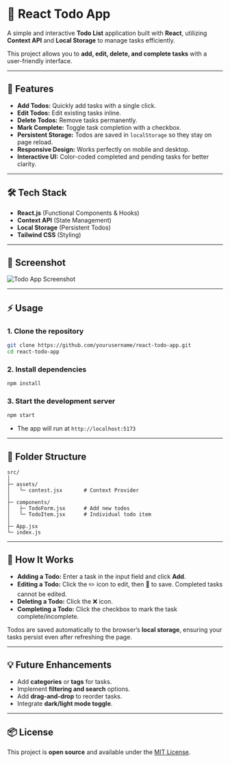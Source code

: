 

# 📝 React Todo App

A simple and interactive **Todo List** application built with **React**, utilizing **Context API** and **Local Storage** to manage tasks efficiently.

This project allows you to **add, edit, delete, and complete tasks** with a user-friendly interface.

---

## 🎯 Features

* **Add Todos:** Quickly add tasks with a single click.
* **Edit Todos:** Edit existing tasks inline.
* **Delete Todos:** Remove tasks permanently.
* **Mark Complete:** Toggle task completion with a checkbox.
* **Persistent Storage:** Todos are saved in `localStorage` so they stay on page reload.
* **Responsive Design:** Works perfectly on mobile and desktop.
* **Interactive UI:** Color-coded completed and pending tasks for better clarity.

---

## 🛠 Tech Stack

* **React.js** (Functional Components & Hooks)
* **Context API** (State Management)
* **Local Storage** (Persistent Todos)
* **Tailwind CSS** (Styling)

---

## 📸 Screenshot

![Todo App Screenshot](https://via.placeholder.com/600x400?text=Your+App+Screenshot)

---

## ⚡ Usage

### 1. Clone the repository

```bash
git clone https://github.com/yourusername/react-todo-app.git
cd react-todo-app
```

### 2. Install dependencies

```bash
npm install
```

### 3. Start the development server

```bash
npm start
```

* The app will run at `http://localhost:5173`

---

## 🧩 Folder Structure

```
src/
│
├─ assets/
│   └─ contest.jsx       # Context Provider
│
├─ components/
│   ├─ TodoForm.jsx      # Add new todos
│   └─ TodoItem.jsx      # Individual todo item
│
├─ App.jsx
└─ index.js
```

---

## 🔧 How It Works

* **Adding a Todo:** Enter a task in the input field and click **Add**.
* **Editing a Todo:** Click the ✏️ icon to edit, then 📁 to save. Completed tasks cannot be edited.
* **Deleting a Todo:** Click the ❌ icon.
* **Completing a Todo:** Click the checkbox to mark the task complete/incomplete.

Todos are saved automatically to the browser’s **local storage**, ensuring your tasks persist even after refreshing the page.

---

## 💡 Future Enhancements

* Add **categories** or **tags** for tasks.
* Implement **filtering and search** options.
* Add **drag-and-drop** to reorder tasks.
* Integrate **dark/light mode toggle**.

---

## 📦 License

This project is **open source** and available under the [MIT License](LICENSE).

